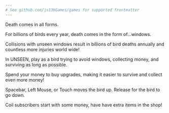 ```yaml
---
# See github.com/js13kGames/games for supported frontmatter
---
```

Death comes in all forms.

For billions of birds every year, death comes in the form of...windows.

Collisions with unseen windows result in billions of bird deaths annually and countless more injuries world wide!

In UNSEEN, play as a bird trying to avoid windows, collecting money, and surviving as long as possible.

Spend your money to buy upgrades, making it easier to survive and collect even more money!

Spacebar, Left Mouse, or Touch moves the bird up. Release for the bird to go down.

Coil subscribers start with some money, have have extra items in the shop!